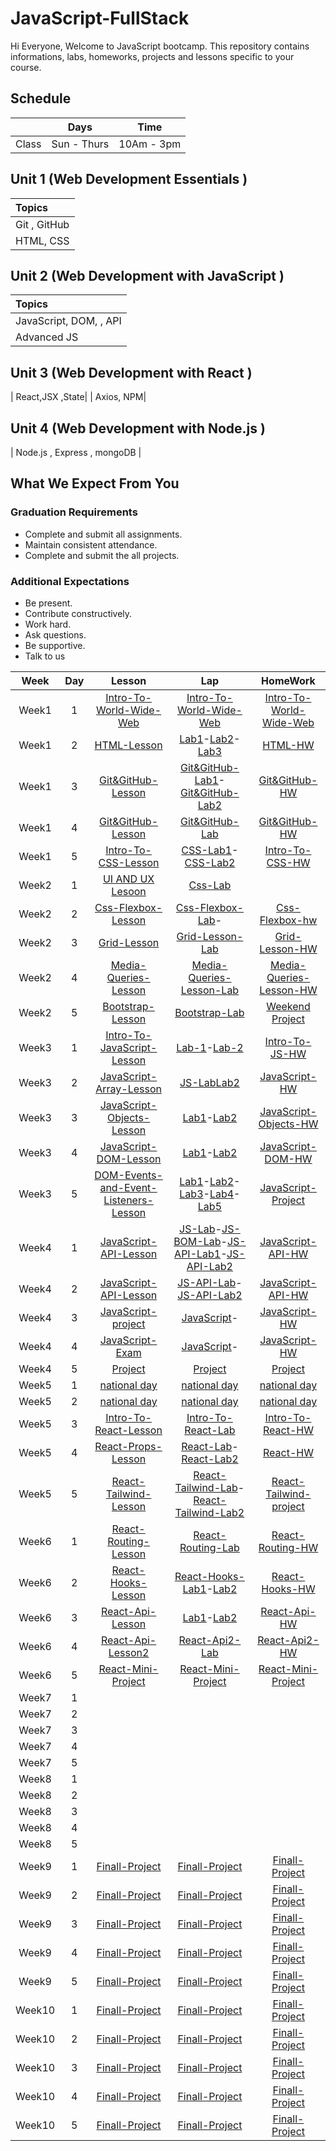 # JavaScript-FullStack

Hi Everyone, Welcome to JavaScript bootcamp. This repository contains informations, labs, homeworks, projects and lessons specific to your course.

## Schedule
|  | Days | Time |
| --- | ------------- | ------------- |
| Class | Sun - Thurs  | 10Am - 3pm  |


## Unit 1 \(Web Development Essentials \)

| Topics |
| :--- |
| Git , GitHub|
| HTML, CSS |





## Unit 2 \(Web Development with JavaScript \)

| Topics |
| :--- |
| JavaScript, DOM, , API |
| Advanced JS



## Unit 3 \(Web Development with React \)

|  React,JSX ,State|
| Axios, NPM|

## Unit 4 \(Web Development with Node.js \)
| Node.js , Express , mongoDB |


## What We Expect From You
### Graduation Requirements
* Complete and submit all assignments.
* Maintain consistent attendance.
* Complete and submit the all projects.
### Additional Expectations
* Be present.
* Contribute constructively.
* Work hard.
* Ask questions.
* Be supportive.
* Talk to us


| Week | Day | Lesson | Lap | HomeWork |
|:----:|:---:|:------:|:---:|:--------:|
| Week1| 1  |[Intro-To-World-Wide-Web](https://github.com/Tuwaiq-Academy-Training/Intro-To-World-Wide-Web/blob/main/README.md)|[Intro-To-World-Wide-Web]()|[Intro-To-World-Wide-Web]()
| Week1| 2  |[HTML-Lesson](https://github.com/Tuwaiq-Academy-Training/HTML-Lesson/blob/main/README.md)|[Lab1](https://olivine-wool-1ce.notion.site/Lab1-823903b1fbd742018c9770c341212259)-[Lab2](https://stone-horn-a78.notion.site/Lab2-17d12f2e8eb342f0a7d4ce76fe6f3012)-[Lab3](https://early-wildflower-281.notion.site/D2-W2-LAB3-43a5ec43e949415faad4428f96e2177f)|[HTML-HW]()
| Week1| 3  |[Git&GitHub-Lesson](https://stone-horn-a78.notion.site/Git-0c7db9b9c2ae4672971ea0bee5502cf0)|[Git&GitHub-Lab1](https://stone-horn-a78.notion.site/git-html-Lab-0af8f37742184d9fb9bd210d00899f34)-[Git&GitHub-Lab2](https://olivine-wool-1ce.notion.site/git-html-Lab2-2d0b6be437b843759fcb0b93966da302)|[Git&GitHub-HW]()
| Week1| 4  |[Git&GitHub-Lesson](https://stone-horn-a78.notion.site/Branches-7fd645417b57431bb05a6c93ed24c040)|[Git&GitHub-Lab](https://early-wildflower-281.notion.site/W1-D4-LAB3-f230c284c3cf433b9e44b828fbe8f7fe)|[Git&GitHub-HW](https://stone-horn-a78.notion.site/GitHub-HW-b89811b403bd411b8b8867f61a474b71)
| Week1| 5  |[Intro-To-CSS-Lesson](https://github.com/Tuwaiq-Academy-Training/CSS-Lesson/blob/main/README.md)|[CSS-Lab1](https://stone-horn-a78.notion.site/CSS-Lab-78639bfd9ef841e39c8293e4c49ca373)-[CSS-Lab2](https://early-wildflower-281.notion.site/CSS-lab2-b938f4d7a1794dfdbf24b31070ef88a2)|[Intro-To-CSS-HW](https://early-wildflower-281.notion.site/PROJECT-1-18d90ca344384b1c9b9d681ec43b2af4)
| Week2| 1  |[UI AND UX Lesoon]()|[Css-Lab]()
| Week2| 2  |[Css-Flexbox-Lesson](https://css-tricks.com/snippets/css/a-guide-to-flexbox/)|[Css-Flexbox-Lab](https://early-wildflower-281.notion.site/Flex-box-Lab-57e7c9c475b04e649f4525727c273405)-|[Css-Flexbox-hw](https://early-wildflower-281.notion.site/Lab2-flexbox-fdd814aff9cd45488edf68c70cc4ebb0)
| Week2| 3   |[Grid-Lesson](https://css-tricks.com/snippets/css/complete-guide-grid/)|[Grid-Lesson-Lab](https://early-wildflower-281.notion.site/Gride-LAB1-ec5fc23d3d224e0aaed0111c0220b5a6)|[Grid-Lesson-HW](https://early-wildflower-281.notion.site/Grid-HW-4b670bf0223541c7a2e960e835dc2b92)
| Week2| 4   |[Media-Queries-Lesson]()|[Media-Queries-Lesson-Lab](https://www.dropbox.com/scl/fi/dnvlclpqgs106curhrpqm/.paper?dl=0&rlkey=16d6r5b2kkqdrgpic1emzdojk)|[Media-Queries-Lesson-HW](https://early-wildflower-281.notion.site/media-query-hw-b0bd5654c3824e1c881f1f4ba93ae8c6)
| Week2| 5  |[Bootstrap-Lesson]()|[Bootstrap-Lab](https://subsequent-azimuth-aa8.notion.site/Bootstrap-Lap-0540b2547e47430db1f619ccea2020a2?pvs=4)|[Weekend Project](https://early-wildflower-281.notion.site/Tuwaiq-Academy-f004feaab779482e9ec5d5dea94786d9)
| Week3| 1  |[Intro-To-JavaScript-Lesson](https://github.com/Tuwaiq-Academy-Training/Intro-To-JavaScript-Lesson)|[Lab-1](https://olivine-wool-1ce.notion.site/JS-Variables-Lab-380fded5cf594ecb960cf3b15753f6f3)-[Lab-2](https://olivine-wool-1ce.notion.site/JS-if-statement-Lab-6afecb270041484a9f62c878de8bcbad)|[Intro-To-JS-HW](https://early-wildflower-281.notion.site/JS-HW-686762d51c1e4c11b5c1425958a1d92c)
| Week3| 2  |[JavaScript-Array-Lesson](https://olivine-wool-1ce.notion.site/JavaScript-208308d61ab6439a993232209830f8cb)|[JS-Lab](https://stone-horn-a78.notion.site/JS-for-loop-lab-2ac35b0ca0304f0abdfa7f7b0ede685a)[Lab2](https://subsequent-azimuth-aa8.notion.site/Lap2-dfbd386b242b410888b0b9e00064f863?pvs=4)|[JavaScript-HW](https://stone-horn-a78.notion.site/Array-01546b25166a4ab08d25a1cfc636d05e)
| Week3| 3  |[JavaScript-Objects-Lesson]()|[Lab1](https://olivine-wool-1ce.notion.site/JavaScript-Object-Lab1-17aa9d098cec4149b9c971af68380d7e)-[Lab2](https://stone-horn-a78.notion.site/JS-Lab-Array-Function-7abc6c4f7b7e4fe49476ee49a8330abb)|[JavaScript-Objects-HW]()
| Week3| 4  |[JavaScript-DOM-Lesson](https://olivine-wool-1ce.notion.site/DOM-57319c62d8c84f09aa85191bc3f83a06)|[Lab1](https://stone-horn-a78.notion.site/W5-D1-Lab1-4d647c8a89914c5da3e4aad0e47e7994)-[Lab2](https://olivine-wool-1ce.notion.site/W5-D1-Lab2-02273bb8c7944fb8bcb4379f610380df)|[JavaScript-DOM-HW](https://olivine-wool-1ce.notion.site/DOM-HW-15a408336bfe4780a516baf63dcc7631)
| Week3| 5  |[DOM-Events-and-Event-Listeners-Lesson](https://olivine-wool-1ce.notion.site/DOM-Events-and-Event-Listeners-b4ea487f3b504e549bed938f718ea725)|[Lab1](https://early-wildflower-281.notion.site/Lab3-DOM-e459f54177fd466d8c4b47a471aca318)-[Lab2](https://stone-horn-a78.notion.site/W5-D2-Lab1-d451936b58d747ae819c65a3427aad8f)-[Lab3](https://stone-horn-a78.notion.site/W5-D2-Lab2-4c978a25602141a3a6f28a15cfa1e879)-[Lab4](https://stone-horn-a78.notion.site/W5-D2-Lab3-24d9805c83a340e498d4f82df297655e)-[Lab5]()|[JavaScript-Project](https://early-wildflower-281.notion.site/W3-D5-ProjectHW-11e567273237468a9b4a25243142a915)
| Week4| 1  |[JavaScript-API-Lesson](https://github.com/Tuwaiq-Academy-Training/JavaScript-API-Lesson/blob/main/README.md)|[JS-Lab](https://stone-horn-a78.notion.site/W5-D2-Lab4-8c21ac9d04164edc8e47becd649b7964)-[JS-BOM-Lab](https://stone-horn-a78.notion.site/W5-D3-Lab1-9b7200b08ae14e59b95b29d7fa3fc285)-[JS-API-Lab1](https://stone-horn-a78.notion.site/W5-D3-Lab1-a8bc841507b245f383a870df2c7d9631)-[JS-API-Lab2](https://stone-horn-a78.notion.site/W5-D3-Lab2-bd29bea3766d42e280a2dbb2338c95ee)|[JavaScript-API-HW](https://early-wildflower-281.notion.site/W4-D1-HW-102185a2dff1806bb1f6fb9ef8fe58a0)
| Week4| 2   |[JavaScript-API-Lesson]()|[JS-API-Lab](https://stone-horn-a78.notion.site/W5-D4-API-Lab-2d5a9b12991f44c8b42e745c8e15bfed)-[JS-API-Lab2](https://early-wildflower-281.notion.site/W4-D2-API-Lab-103185a2dff180bf9665dbeaf651c509)|[JavaScript-API-HW](https://early-wildflower-281.notion.site/W4-D2-API-HW-103185a2dff1807d8b0ef25824b544bb)
| Week4| 3   |[JavaScript-project](https://subsequent-azimuth-aa8.notion.site/Mini-Project-cd7d763fdcd6426388a8ace93701ed94?pvs=4)|[JavaScript]()-|[JavaScript-HW]()
| Week4| 4   |[JavaScript-Exam](https://subsequent-azimuth-aa8.notion.site/JavaScript-Exam-10598c03c16c80d9ad7ff0f951f93a44?pvs=4)|[JavaScript]()-|[JavaScript-HW]()
| Week4| 5   |[Project]()|[Project]()|[Project]()
| Week5| 1   |[national day]()|[national day]()|[national day]()
| Week5| 2    |[national day]()|[national day]()|[national day]() 
| Week5| 3   |[Intro-To-React-Lesson](https://github.com/Tuwaiq-Academy-Training/React-Fundamentals-Lesson-ts/blob/main/README.md)|[Intro-To-React-Lab]()|[Intro-To-React-HW]()
| Week5| 4    |[React-Props-Lesson](https://stone-horn-a78.notion.site/Props-js-Lesson-6c690978fffa4523af972bb483a19c1e)|[React-Lab](https://stone-horn-a78.notion.site/React-Props-Lab-6fa6be456b57439fa4d4cec704384341)-[React-Lab2](https://stone-horn-a78.notion.site/React-Props-Lab2-3631db8a3eb945bcb740159c73584f2c)|[React-HW](https://stone-horn-a78.notion.site/React-Props-HW-bd6401fbd5bc46c4afcf1ecdb469f60a) 
| Week5| 5   |[React-Tailwind-Lesson]()|[React-Tailwind-Lab](https://subsequent-azimuth-aa8.notion.site/W5-D5-Taliwind-Lab-10d98c03c16c8044b76edc24451821ff?pvs=4)-[React-Tailwind-Lab2](https://early-wildflower-281.notion.site/W5-D4-Tailwind-lab2-10d185a2dff1803e87ccc0d1476d872f)|[React-Tailwind-project](https://early-wildflower-281.notion.site/W5-D5-PROJECT-10d185a2dff18036959cfa851f5bef1a)
| Week6| 1   |[React-Routing-Lesson](https://github.com/Tuwaiq-Academy-Training/React-Routing-Lesson)|[React-Routing-Lab]()|[React-Routing-HW]()
| Week6| 2   |[React-Hooks-Lesson]()|[React-Hooks-Lab1]()-[Lab2]()|[React-Hooks-HW]()
| Week6| 3   |[React-Api-Lesson]()|[Lab1]()-[Lab2]()|[React-Api-HW]()
| Week6| 4   |[React-Api-Lesson2]()|[React-Api2-Lab]()|[React-Api2-HW]()
| Week6| 5   |[React-Mini-Project]()|[React-Mini-Project]()|[React-Mini-Project]()
| Week7| 1  |
| Week7| 2  |
| Week7| 3  |
| Week7| 4  |
| Week7| 5  |
| Week8| 1 |
| Week8| 2 |
| Week8| 3 |
| Week8| 4 |
| Week8| 5 |
| Week9| 1  |[Finall-Project]()|[Finall-Project]()|[Finall-Project]()
| Week9| 2  |[Finall-Project]()|[Finall-Project]()|[Finall-Project]()
| Week9| 3  |[Finall-Project]()|[Finall-Project]()|[Finall-Project]()
| Week9| 4  |[Finall-Project]()|[Finall-Project]()|[Finall-Project]()
| Week9| 5  |[Finall-Project]()|[Finall-Project]()|[Finall-Project]()
| Week10| 1  |[Finall-Project]()|[Finall-Project]()|[Finall-Project]()
| Week10| 2  |[Finall-Project]()|[Finall-Project]()|[Finall-Project]()
| Week10| 3  |[Finall-Project]()|[Finall-Project]()|[Finall-Project]()
| Week10| 4  |[Finall-Project]()|[Finall-Project]()|[Finall-Project]()
| Week10| 5  |[Finall-Project]()|[Finall-Project]()|[Finall-Project]()




